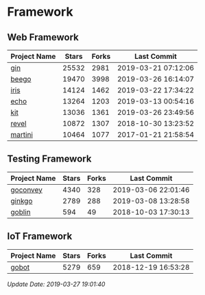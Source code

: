 # Framework

## Web Framework

| Project Name | Stars | Forks | Last Commit |
| ------------ | ----- | ----- | ----------- |
| [gin](https://github.com/gin-gonic/gin) | 25532 | 2981 | 2019-03-21 07:12:06 |
| [beego](https://github.com/astaxie/beego) | 19470 | 3998 | 2019-03-26 16:14:07 |
| [iris](https://github.com/kataras/iris) | 14124 | 1462 | 2019-03-22 17:34:22 |
| [echo](https://github.com/labstack/echo) | 13264 | 1203 | 2019-03-13 00:54:16 |
| [kit](https://github.com/go-kit/kit) | 13036 | 1361 | 2019-03-26 23:49:56 |
| [revel](https://github.com/revel/revel) | 10872 | 1307 | 2018-10-30 13:23:52 |
| [martini](https://github.com/go-martini/martini) | 10464 | 1077 | 2017-01-21 21:58:54 |

## Testing Framework

| Project Name | Stars | Forks | Last Commit |
| ------------ | ----- | ----- | ----------- |
| [goconvey](https://github.com/smartystreets/goconvey) | 4340 | 328 | 2019-03-06 22:01:46 |
| [ginkgo](https://github.com/onsi/ginkgo) | 2789 | 288 | 2019-03-08 13:28:58 |
| [goblin](https://github.com/franela/goblin) | 594 | 49 | 2018-10-03 17:30:13 |

## IoT Framework

| Project Name | Stars | Forks | Last Commit |
| ------------ | ----- | ----- | ----------- |
| [gobot](https://github.com/hybridgroup/gobot) | 5279 | 659 | 2018-12-19 16:53:28 |

*Update Date: 2019-03-27 19:01:40*